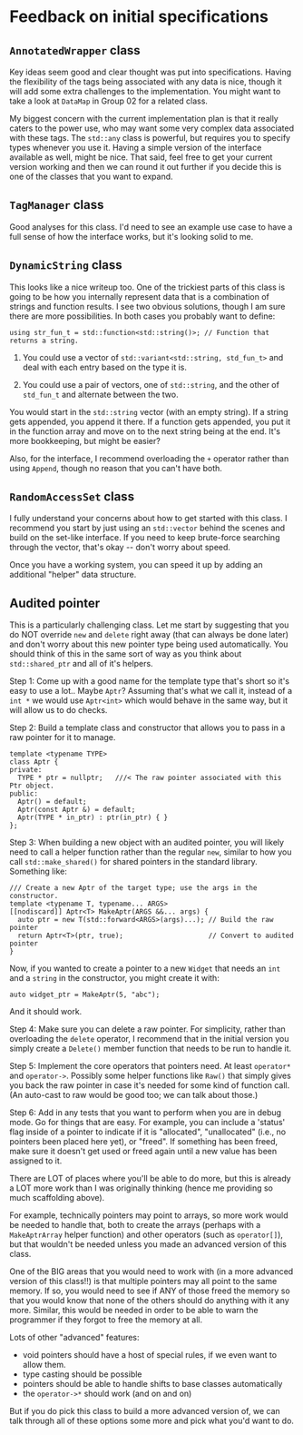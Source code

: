 # Feedback on initial specifications

## `AnnotatedWrapper` class

Key ideas seem good and clear thought was put into specifications.  Having the flexibility of the tags being associated with any data is nice, though it will add some extra challenges to the implementation.  You might want to take a look at `DataMap` in Group 02 for a related class.

My biggest concern with the current implementation plan is that it really caters to the power use, who may want some very complex data associated with these tags. The `std::any` class is powerful, but requires you to specify types whenever you use it. Having a simple version of the interface available as well, might be nice.  That said, feel free to get your current version working and then we can round it out further if you decide this is one of the classes that you want to expand.


## `TagManager` class

Good analyses for this class.  I'd need to see an example use case to have a full sense of how the interface works, but it's looking solid to me.

## `DynamicString` class

This looks like a nice writeup too.  One of the trickiest parts of this class is going to be how you internally represent data that is a combination of strings and function results.  I see two obvious solutions, though I am sure there are more possibilities.  In both cases you probably want to define:

```
using str_fun_t = std::function<std::string()>; // Function that returns a string.
```

1. You could use a vector of `std::variant<std::string, std_fun_t>` and deal with each entry based on the type it is.

2. You could use a pair of vectors, one of `std::string`, and the other of `std_fun_t` and alternate between the two.

You would start in the `std::string` vector (with an empty string).  If a string gets appended, you append it there.  If a function gets appended, you put it in the function array and move on to the next string being at the end.  It's more bookkeeping, but might be easier?

Also, for the interface, I recommend overloading the `+` operator rather than using `Append`, though no reason that you can't have both.

## `RandomAccessSet` class

I fully understand your concerns about how to get started with this class.  I recommend you start by just using an `std::vector` behind the scenes and build on the set-like interface.  If you need to
keep brute-force searching through the vector, that's okay -- don't worry about speed.

Once you have a working system, you can speed it up by adding an additional "helper" data structure.


## Audited pointer

This is a particularly challenging class.  Let me start by suggesting that you do NOT override `new` and `delete` right away (that can always be done later) and don't worry about this new pointer type being used automatically.  You should think of this in the same sort of way as you think about `std::shared_ptr` and all of it's helpers.

Step 1: Come up with a good name for the template type that's short so it's easy to use a lot..  Maybe `Aptr`?  Assuming that's what we call it, instead of a `int *` we would use `Aptr<int>` which would behave in the same way, but it will allow us to do checks.

Step 2: Build a template class and constructor that allows you to pass in a raw pointer for it to manage.

```
template <typename TYPE>
class Aptr {
private:
  TYPE * ptr = nullptr;   ///< The raw pointer associated with this Ptr object.
public:
  Aptr() = default;
  Aptr(const Aptr &) = default;
  Aptr(TYPE * in_ptr) : ptr(in_ptr) { }
};
```

Step 3: When building a new object with an audited pointer, you will likely need to call a helper function rather than the regular `new`, similar to how you call `std::make_shared()` for shared pointers in the standard library.  Something like:

```
/// Create a new Aptr of the target type; use the args in the constructor.
template <typename T, typename... ARGS>
[[nodiscard]] Aptr<T> MakeAptr(ARGS &&... args) {
  auto ptr = new T(std::forward<ARGS>(args)...); // Build the raw pointer
  return Aptr<T>(ptr, true);                     // Convert to audited pointer
}
```

Now, if you wanted to create a pointer to a new `Widget` that needs an `int` and a `string` in the constructor, you might create it with:

```
auto widget_ptr = MakeAptr(5, "abc");
```

And it should work.

Step 4: Make sure you can delete a raw pointer.  For simplicity, rather than overloading the `delete` operator, I recommend that in the initial version you simply create a `Delete()` member function that needs to be run to handle it.

Step 5: Implement the core operators that pointers need.  At least `operator*` and `operator->`.  Possibly some helper functions like `Raw()` that simply gives you back the raw pointer in case it's needed for some kind of function call.  (An auto-cast to raw would be good too; we can talk about those.)

Step 6: Add in any tests that you want to perform when you are in debug mode.  Go for things that are easy.  For example, you can include a 'status' flag inside of a pointer to indicate if it is "allocated", "unallocated" (i.e., no pointers been placed here yet), or "freed".  If something has been freed, make sure it doesn't get used or freed again until a new value has been assigned to it.

There are LOT of places where you'll be able to do more, but this is already a LOT more work than I was originally thinking (hence me providing so much scaffolding above).

For example, technically pointers may point to arrays, so more work would be needed to handle that, both to create the arrays (perhaps with a `MakeAptrArray` helper function) and other operators (such as `operator[]`), but that wouldn't be needed unless you made an advanced version of this class.

One of the BIG areas that you would need to work with (in a more advanced version of this class!!) is that multiple pointers may all point to the same memory.  If so, you would need to see if ANY of those freed the memory so that you would know that none of the others should do anything with it any more.  Similar, this would be needed in order to be able to warn the programmer if they forgot to free the memory at all.

Lots of other "advanced" features:
- void pointers should have a host of special rules, if we even want to allow them.
- type casting should be possible
- pointers should be able to handle shifts to base classes automatically
- the `operator->*` should work
(and on and on)

But if you do pick this class to build a more advanced version of, we can talk through all of these options some more and pick what you'd want to do.

